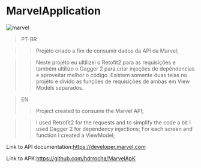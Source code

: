 # MarvelApplication

![marvel](https://user-images.githubusercontent.com/18127700/44999463-d695e080-af93-11e8-88fa-7c3b3390a848.gif)

>PT-BR

>>Projéto criado a fim de consumir dados da API da Marvel;

>>Neste projéto eu ultilizei o Retofit2 para as requisições e também ultilizo o Gagger 2 para criar injeções de depêndencias e aproveitar melhor o código. Existem somente duas telas no projéto e divido as funções de requisições de ambas em View Models separados. 

>EN
>>Project created to consume the Marvel API;

>>I used Retrofit2 for the requests and to simplify the code a bit I used Dagger 2 for dependency injections;
For each screen and function I created a ViewModel;


Link to API documentation:https://developer.marvel.com

Link to APK:https://github.com/hdrrocha/MarvelApK
